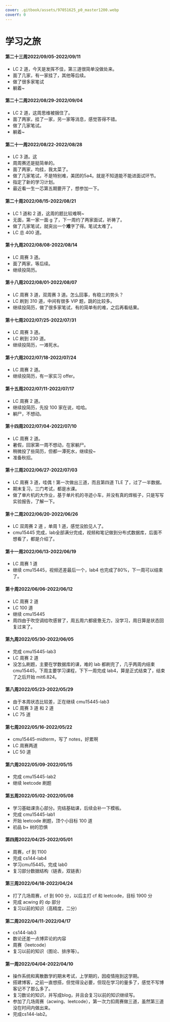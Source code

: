 ```yaml
---
cover: .gitbook/assets/97051625_p0_master1200.webp
coverY: 0
---
```


# 学习之旅

#### 第二十三周2022/09/05-2022/09/11

* LC 2 道，今天是发挥不佳，第三道很简单没做处来。
* 面了几家，有一家挂了，其他等后续。
* 做了很多家笔试
* 躺着\~

#### 第二十二周2022/08/29-2022/09/04

* LC 2 道，这周思维被捆住了。
* 面了两家，挂了一家，另一家等消息，感觉答得不错。
* 做了几家笔试。
* 躺着\~

#### 第二十一周2022/08/22-2022/08/28

* LC 3 道。这
* 周周赛还是挺简单的。
* 面了两家，均挂，我太菜了。
* 做了几家笔试，不是特别难，美团的5a4。就是不知道能不能进面试环节。
* 指定了新的学习计划。
* 最近看一生一芯第五期要开了，想参加一下。

#### 第二十周2022/08/15-2022/08/21

* LC 1 道和 2 道，这周的题比较难啊\~
* 无面，第一家一面 g 了，下一周约了两家面试，祈祷了。
* 做了几家笔试，就突出一个**难**字了得。笔试太难了。
* LC 总 400 道。

#### 第十九周2022/08/08-2022/08/14

* LC 周赛 3 道。
* 面了两家，等后续。
* 继续投简历。

#### 第十八周2022/08/01-2022/08/07

* LC 周赛 3 道，双周赛 3 道。怎么回事，有稳三的势头？
* LC 刷到 310 道，中间有很多 VIP 题，跳的比较多。
* 继续投简历，做了很多家笔试，有的简单有的难，之后再看结果。

#### 第十七周2022/07/25-2022/07/31

* LC 周赛 3 道。
* LC 刷到 230 道。
* 继续投简历，一滩死水。

#### 第十六周2022/07/18-2022/07/24

* LC 周赛 2 道。
* 继续投简历，有一家实习 offer。

#### 第十五周2022/07/11-2022/07/17

* LC 周赛 2 道。
* 继续投简历，先投 100 家在说，哈哈。
* 躺尸，不想动。

#### 第十四周2022/07/04-2022/07/10

* LC 周赛 2 道。
* 暑假，回家第一周不想动，在家躺尸。
* 稍微投了些简历，但都一潭死水，继续投\~
* 准备秋招。

#### 第十三周2022/06/27-2022/07/03

* LC 周赛 3 道，哇偶！第一次做出三道，而且第四道 TLE 了，过了一半数据。
* 期末复习，三门考试，都是水课。
* 做了单片机的大作业，基于单片机的寻迹小车，并没有真的焊板子，只是写写实验报告，了解一下。

#### 第十二周2022/06/20-2022/06/26

* LC 双周赛 2 道 ，单周 1 道，感觉没脸见人了。
* cmu15445 完成，lab全部满分完成，视频和笔记做到分布式数据库，后面不想看了，都是介绍了。

#### 第十一周2022/06/13-2022/06/19

* LC 周赛 1 道
* 继续 cmu15445，视频还差最后一个，lab4 也完成了80%，下一周可以结束了。

#### 第十周2022/06/06-2022/06/12

* LC 周赛 2 道
* LC 100 道
* 继续 cmu15445
* 周四由于吹空调给吹感冒了，周五周六都疲惫无力，没学习，周日算是状态回复过来了。

#### 第九周2022/05/30-2022/06/05

* 完成 cmu15445-lab3
* LC 周赛 2 道
* 没怎么刷题，主要在学数据库的课，难的 lab 都刷完了，几乎两周内结束 cmu15445，下周主要学习课程，下下一周完成 lab4，算是正式结束了，结束了之后开始 mit6.824。

#### 第八周2022/05/23-2022/05/29

* 由于本周状态比较差，正在继续 cmu15445-lab3
* LC 周赛 3 道 和 2 道
* LC 75 道

#### 第七周2022/05/16-2022/05/22

* cmu15445-midterm，写了 notes，好累啊
* LC 周赛两道
* LC 50 道

#### 第六周2022/05/09-2022/05/15

* 完成 cmu15445-lab2
* 继续 leetcode 刷题

#### 第五周2022/05/02-2022/05/08

* 学习基础课贪心部分。完结基础课，后续会补一下模板。
* 完成 cmu15445-lab1
* 开始 leetcode 刷题，顶个小目标 100 道
* 初品 b+ 树的恐惧

#### 第四周2022/04/25-2022/05/01

* 周赛，cf 到 1100
* 完成 cs144-lab4
* 学习cmu15445，完成 lab0
* 复习部分数据结构（链表，双链表）

#### 第三周2022/04/18-2022/04/24

* 打了几场周赛，cf 到 900 分，以后主打 cf 和 leetcode，目标 1900 分
* 完成 acwing 的 dp 部分
* 复习以前的知识（高精度，二分）

#### 第二周2022/04/11-2022/04/17

* cs144-lab3
* 数论还差一点博弈论的内容
* 周赛（leetcode）
* 复习以前的知识（图论、排序等）。

#### 第一周2022/04/04-2022/04/10

* 操作系统和离散数学的期末考试，上学期的，因疫情拖到这学期。
* 搭建博客，之前一直想搭，但觉得没必要，但现在学习的量多了，感觉不写博客记不了那么多了。
* 复习数论的知识，并写成blog，并且会复习以前的知识继续写。
* 参加了几场周赛（acwing、leetcode），第一次力扣周赛做三道，虽然第三道没在时间内做出来。
* 完成cs144-lab2。
